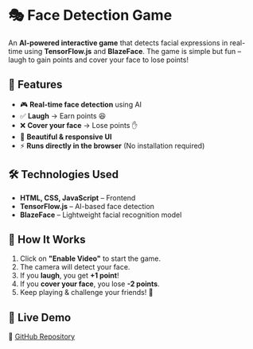 

# 🎭 Face Detection Game




An **AI-powered interactive game** that detects facial expressions in real-time using **TensorFlow.js** and **BlazeFace**. The game is simple but fun – laugh to gain points and cover your face to lose points!

## 🚀 Features
- 🎮 **Real-time face detection** using AI  
- ✅ **Laugh** → Earn points 😆  
- ❌ **Cover your face** → Lose points ✋  
- 🎨 **Beautiful & responsive UI**  
- ⚡ **Runs directly in the browser** (No installation required)  

## 🛠️ Technologies Used
- **HTML, CSS, JavaScript** – Frontend
- **TensorFlow.js** – AI-based face detection
- **BlazeFace** – Lightweight facial recognition model

## 🎥 How It Works
1. Click on **"Enable Video"** to start the game.  
2. The camera will detect your face.  
3. If you **laugh**, you get **+1 point**!  
4. If you **cover your face**, you lose **-2 points**.  
5. Keep playing & challenge your friends! 🚀  

## 📌 Live Demo
🔗 [GitHub Repository](https://github.com/shriyashsoni/Face-Detection-Game)

